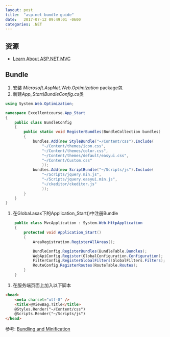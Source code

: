 ```yaml
---
layout: post
title:  "asp.net bundle guide"
date:   2017-07-12 09:49:01 -0600
categories: .NET
---
```


## 资源

* [Learn About ASP.NET MVC](https://www.asp.net/mvc)

## Bundle

1. 安装 *Microsoft.AspNet.Web.Optimization* package包
1. 新建*App_Start\BundleConfig.cs*类


  ```c#
  using System.Web.Optimization;
  
  namespace Excellentcourse.App_Start
  {
      public class BundleConfig
      {
          public static void RegisterBundles(BundleCollection bundles)
          {
              bundles.Add(new StyleBundle("~/Content/css").Include(
                  "~/Content/themes/icon.css",
                  "~/Content/themes/color.css",
                  "~/Content/themes/default/easyui.css",
                  "~/Content/Custom.css"
                  ));
              bundles.Add(new ScriptBundle("~/Scripts/js").Include(
                  "~/Scripts/jquery.min.js",
                  "~/Scripts/jquery.easyui.min.js",
                  "~/ckeditor/ckeditor.js"
                  ));
          }
      }
  }
  ```
  
1. 在Global.asax下的Application_Start()中注册Bundle

  ```c#
      public class MvcApplication : System.Web.HttpApplication
      {
          protected void Application_Start()
          {
              AreaRegistration.RegisterAllAreas();

              BundleConfig.RegisterBundles(BundleTable.Bundles);
              WebApiConfig.Register(GlobalConfiguration.Configuration);
              FilterConfig.RegisterGlobalFilters(GlobalFilters.Filters);
              RouteConfig.RegisterRoutes(RouteTable.Routes);
          }
      }
  ```

1. 在服务端页面上加入以下脚本


  ```html
  <head>
      <meta charset="utf-8" />
      <title>@ViewBag.Title</title>
      @Styles.Render("~/Content/css")
      @Scripts.Render("~/Scripts/js")
  </head>
  ```
  
参考: [Bundling and Minification](https://www.asp.net/mvc/overview/performance/bundling-and-minification)

